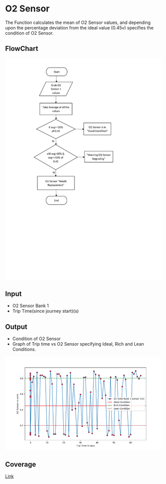 # O2 Sensor
The Function calculates the mean of O2 Sensor values, and depending upon the percentage deviation from the ideal value (0.45v) specifies the condition of O2 Sensor.

## FlowChart

![](O2%20Sensor%20FlowChart.jpg)

## Input

- O2 Sensor Bank 1
- Trip Time(since journey start)(s)

## Output

- Condition of O2 Sensor
- Graph of Trip time vs O2 Sensor specifying Ideal, Rich and Lean Conditions.

![](Result/Dataset-2.png)

## Coverage
[Link](https://rawcdn.githack.com/prithvisekhar/VehicalDiagnosticAlgo/19617a6d7f2fead6ba29ad4b6eedc64c8c60cb23/Function/DIAO2Sensor/htmlcov/index.html)

